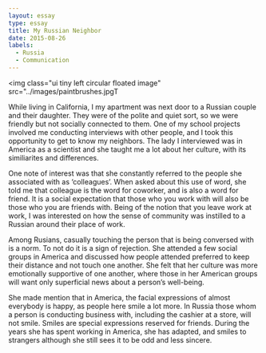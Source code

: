 ```yaml
---
layout: essay
type: essay
title: My Russian Neighbor
date: 2015-08-26
labels:
  - Russia
  - Communication
---
```


<img class="ui tiny left circular floated image" src="../images/paintbrushes.jpgT

While living in California, I my apartment was next door to a Russian couple and their daughter. They were of the polite and quiet sort, so we were friendly but not socially connected to them. One of my school projects involved me conducting interviews with other people, and I took this opportunity to get to know my neighbors. The lady I interviewed was in America as a scientist and she taught me a lot about her culture, with its similiarites and differences. 

One note of interest was that she constantly referred to the people she associated with as ‘colleagues’. When asked about this use of word, she told me that colleague is the word for coworker, and is also a word for friend. It is a social expectation that those who you work with will also be those who you are friends with. Being of the notion that you leave work at work, I was interested on how the sense of community was instilled to a Russian around their place of work.

Among Rusians, casually touching the person that is being conversed with is a norm. To not do it is a sign of rejection. She attended a few social groups in America and discussed how people attended preferred to keep their distance and not touch one another. She felt that her culture was more emotionally supportive of one another, where those in her American groups will want only superficial news about a person’s well-being. 

 She made mention that in America, the facial expressions of almost everybody is happy, as people here smile a lot more. In Russia those whom a person is conducting business with, including the cashier at a store, will not smile. Smiles are special expressions reserved for friends. During the years she has spent working in America, she has adapted, and smiles to strangers although she still sees it to be odd and less sincere.





